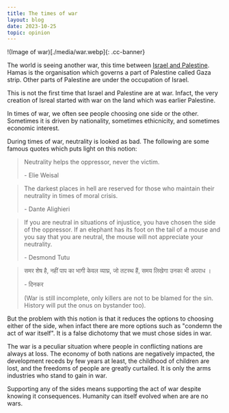 ```yaml
---
title: The times of war
layout: blog
date: 2023-10-25
topic: opinion
---
```

<div class=".image-embed">
!(Image of war)[./media/war.webp]{: .cc-banner}
</div>

The world is seeing another war, this time between [Israel and Palestine](https://en.wikipedia.org/wiki/Israeli–Palestinian_conflict). Hamas is the organisation which governs a part of Palestine called Gaza strip. Other parts of Palestine are under the occupation of Israel.

This is not the first time that Israel and Palestine are at war. Infact, the very creation of Isreal started with war on the land which was earlier Palestine.

In times of war, we often see people choosing one side or the other. Sometimes it is driven by nationality, sometimes ethicnicity, and sometimes economic interest.

During times of war, neutrality is looked as bad. The following are some famous quotes which puts light on this notion:

> Neutrality helps the oppressor, never the victim.
>
> \- Elie Weisal

> The darkest places in hell are reserved for those who maintain their neutrality in times of moral crisis.
>
> \- Dante Alighieri

> If you are neutral in situations of injustice, you have chosen the side of the oppressor. If an elephant has its foot on the tail of a mouse and you say that you are neutral, the mouse will not appreciate your neutrality.
>
> \- Desmond Tutu

> समर शेष है, नहीं पाप का भागी केवल व्याघ्र, जो तटस्थ हैं, समय लिखेगा उनका भी अपराध ।
>
> \- दिनकर 
>
> (War is still incomplete, only killers are not to be blamed for the sin. History will put the onus on bystander too).

But the problem with this notion is that it reduces the options to choosing either of the side, when infact there are more options such as "condemn the act of war itself". It is a false dichotomy that we must chose sides in war.

The war is a peculiar situation where people in conflicting nations are always at loss. The economy of both nations are negatively impacted, the development receds by few years at least, the childhood of children are lost, and the freedoms of people are greatly curtailed. It is only the arms industries who stand to gain in war.

Supporting any of the sides means supporting the act of war despite knowing it consequences. Humanity can itself evolved when are are no wars.